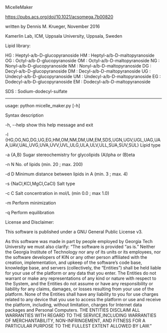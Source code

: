MicelleMaker

https://pubs.acs.org/doi/10.1021/acsomega.7b00820

written by Dennis M. Krueger, November 2016

Kamerlin Lab, ICM, Uppsala University, Uppsala, Sweden


Lipid library:

HG : Heptyl-a/b-D-glucopyranoside
HM : Heptyl-a/b-D-maltopyranoside
OG : Octyl-a/b-D-glucopyranoside
OM : Octyl-a/b-D-maltopyranoside
NG : Nonyl-a/b-D-glucopyranoside
NM : Nonyl-a/b-D-maltopyranoside
DG : Decyl-a/b-D-glucopyranoside
DM : Decyl-a/b-D-maltopyranoside
UG : Undecyl-a/b-D-glucopyranoside
UM : Undecyl-a/b-D-maltopyranoside
EG : Dodecyl-a/b-D-glucopyranoside
EM : Dodecyl-a/b-D-maltopyranoside
  
SDS : Sodium-dodecyl-sulfate
  
*************************************************************************
  
usage: python micelle_maker.py [-h] 

Syntax description

-h, --help	show this help message and exit

-l	{HG,OG,NG,DG,UG,EG,HM,OM,NM,DM,UM,EM,SDS,UGN,UGV,UGL,UAG,UAA,UAV,UAL,UVG,UVA,UVV,UVL,ULG,ULA,ULV,ULL,SUA,SUV,SUL}	Lipid type

-a	{A,B}	Sugar stereochemistry for glycolipids (A)lpha or (B)eta

-n N	No. of lipids (min. 20 ; max. 200)

-d D	Minimum distance between lipids in A (min. 3 ; max. 4)

-s	{NaCl,KCl,MgCl,CaCl}	Salt type

-c C	Salt concentration in mol/L (min 0.0 ; max 1.0)

-m	Perform minimization

-q	Perform equilibration

License and Disclaimer:

This software is published under a GNU General Public License v3.

As this software was made in part by people employed by Georgia Tech University we must also clarify: “The software is provided “as is.” Neither the Georgia Institute of Technology nor any of its units or its employees, nor the software developers of KIN or any other person affiliated with the creation, implementation, and upkeep of the software’s code base, knowledge base, and servers (collectively, the “Entities”) shall be held liable for your use of the platform or any data that you enter. The Entities do not warrant or make any representations of any kind or nature with respect to the System, and the Entities do not assume or have any responsibility or liability for any claims, damages, or losses resulting from your use of the platform. None of the Entities shall have any liability to you for use charges related to any device that you use to access the platform or use and receive the platform, including, without limitation, charges for Internet data packages and Personal Computers. THE ENTITIES DISCLAIM ALL WARRANTIES WITH REGARD TO THE SERVICE,INCLUDING WARRANTIES OF MERCHANTABILITY, NON-INFRINGEMENT, AND FITNESS FOR A PARTICULAR PURPOSE TO THE FULLEST EXTENT ALLOWED BY LAW.”
